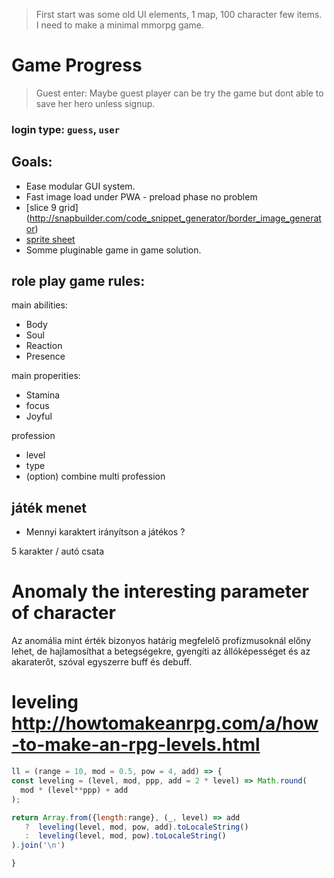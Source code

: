> First start was some old UI elements, 1 map, 100 character few items. I need to make a minimal mmorpg game. 

# Game Progress

> Guest enter: Maybe guest player can be try the game but dont able to save her hero unless signup.

### login type: `guess`, `user`



## Goals:
- Ease modular GUI system.
- Fast image load under PWA - preload phase no problem
- [slice 9 grid] (http://snapbuilder.com/code_snippet_generator/border_image_generator)
- [sprite sheet](https://www.codeandweb.com/free-sprite-sheet-packer)
- Somme pluginable game in game solution.

## role play game rules:

main abilities:
  - Body
  - Soul
  - Reaction
  - Presence

main properities:
  - Stamina
  - focus
  - Joyful

profession
  - level 
  - type
  - (option) combine multi profession

## játék menet

- Mennyi karaktert irányítson a játékos ?

5 karakter / autó csata

# Anomaly the interesting parameter of character

Az anomália mint érték bizonyos határig megfelelő profizmusoknál előny lehet, 
de hajlamosíthat a betegségekre, gyengíti az állóképességet és az akaraterőt,
szóval egyszerre buff és debuff. 


# leveling <http://howtomakeanrpg.com/a/how-to-make-an-rpg-levels.html>

```jsx 
ll = (range = 10, mod = 0.5, pow = 4, add) => {
const leveling = (level, mod, ppp, add = 2 * level) => Math.round(
  mod * (level**ppp) + add
);

return Array.from({length:range}, (_, level) => add 
   ?  leveling(level, mod, pow, add).toLocaleString() 
   :  leveling(level, mod, pow).toLocaleString()
).join('\n')

}
```
